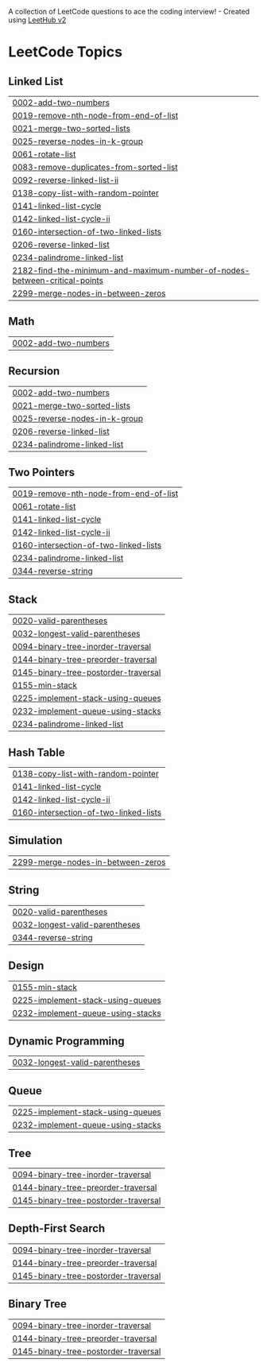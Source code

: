 A collection of LeetCode questions to ace the coding interview! - Created using [LeetHub v2](https://github.com/arunbhardwaj/LeetHub-2.0)
<!---LeetCode Topics Start-->
# LeetCode Topics
## Linked List
|  |
| ------- |
| [0002-add-two-numbers](https://github.com/yahina18/DSA_Solve/tree/master/0002-add-two-numbers) |
| [0019-remove-nth-node-from-end-of-list](https://github.com/yahina18/DSA_Solve/tree/master/0019-remove-nth-node-from-end-of-list) |
| [0021-merge-two-sorted-lists](https://github.com/yahina18/DSA_Solve/tree/master/0021-merge-two-sorted-lists) |
| [0025-reverse-nodes-in-k-group](https://github.com/yahina18/DSA_Solve/tree/master/0025-reverse-nodes-in-k-group) |
| [0061-rotate-list](https://github.com/yahina18/DSA_Solve/tree/master/0061-rotate-list) |
| [0083-remove-duplicates-from-sorted-list](https://github.com/yahina18/DSA_Solve/tree/master/0083-remove-duplicates-from-sorted-list) |
| [0092-reverse-linked-list-ii](https://github.com/yahina18/DSA_Solve/tree/master/0092-reverse-linked-list-ii) |
| [0138-copy-list-with-random-pointer](https://github.com/yahina18/DSA_Solve/tree/master/0138-copy-list-with-random-pointer) |
| [0141-linked-list-cycle](https://github.com/yahina18/DSA_Solve/tree/master/0141-linked-list-cycle) |
| [0142-linked-list-cycle-ii](https://github.com/yahina18/DSA_Solve/tree/master/0142-linked-list-cycle-ii) |
| [0160-intersection-of-two-linked-lists](https://github.com/yahina18/DSA_Solve/tree/master/0160-intersection-of-two-linked-lists) |
| [0206-reverse-linked-list](https://github.com/yahina18/DSA_Solve/tree/master/0206-reverse-linked-list) |
| [0234-palindrome-linked-list](https://github.com/yahina18/DSA_Solve/tree/master/0234-palindrome-linked-list) |
| [2182-find-the-minimum-and-maximum-number-of-nodes-between-critical-points](https://github.com/yahina18/DSA_Solve/tree/master/2182-find-the-minimum-and-maximum-number-of-nodes-between-critical-points) |
| [2299-merge-nodes-in-between-zeros](https://github.com/yahina18/DSA_Solve/tree/master/2299-merge-nodes-in-between-zeros) |
## Math
|  |
| ------- |
| [0002-add-two-numbers](https://github.com/yahina18/DSA_Solve/tree/master/0002-add-two-numbers) |
## Recursion
|  |
| ------- |
| [0002-add-two-numbers](https://github.com/yahina18/DSA_Solve/tree/master/0002-add-two-numbers) |
| [0021-merge-two-sorted-lists](https://github.com/yahina18/DSA_Solve/tree/master/0021-merge-two-sorted-lists) |
| [0025-reverse-nodes-in-k-group](https://github.com/yahina18/DSA_Solve/tree/master/0025-reverse-nodes-in-k-group) |
| [0206-reverse-linked-list](https://github.com/yahina18/DSA_Solve/tree/master/0206-reverse-linked-list) |
| [0234-palindrome-linked-list](https://github.com/yahina18/DSA_Solve/tree/master/0234-palindrome-linked-list) |
## Two Pointers
|  |
| ------- |
| [0019-remove-nth-node-from-end-of-list](https://github.com/yahina18/DSA_Solve/tree/master/0019-remove-nth-node-from-end-of-list) |
| [0061-rotate-list](https://github.com/yahina18/DSA_Solve/tree/master/0061-rotate-list) |
| [0141-linked-list-cycle](https://github.com/yahina18/DSA_Solve/tree/master/0141-linked-list-cycle) |
| [0142-linked-list-cycle-ii](https://github.com/yahina18/DSA_Solve/tree/master/0142-linked-list-cycle-ii) |
| [0160-intersection-of-two-linked-lists](https://github.com/yahina18/DSA_Solve/tree/master/0160-intersection-of-two-linked-lists) |
| [0234-palindrome-linked-list](https://github.com/yahina18/DSA_Solve/tree/master/0234-palindrome-linked-list) |
| [0344-reverse-string](https://github.com/yahina18/DSA_Solve/tree/master/0344-reverse-string) |
## Stack
|  |
| ------- |
| [0020-valid-parentheses](https://github.com/yahina18/DSA_Solve/tree/master/0020-valid-parentheses) |
| [0032-longest-valid-parentheses](https://github.com/yahina18/DSA_Solve/tree/master/0032-longest-valid-parentheses) |
| [0094-binary-tree-inorder-traversal](https://github.com/yahina18/DSA_Solve/tree/master/0094-binary-tree-inorder-traversal) |
| [0144-binary-tree-preorder-traversal](https://github.com/yahina18/DSA_Solve/tree/master/0144-binary-tree-preorder-traversal) |
| [0145-binary-tree-postorder-traversal](https://github.com/yahina18/DSA_Solve/tree/master/0145-binary-tree-postorder-traversal) |
| [0155-min-stack](https://github.com/yahina18/DSA_Solve/tree/master/0155-min-stack) |
| [0225-implement-stack-using-queues](https://github.com/yahina18/DSA_Solve/tree/master/0225-implement-stack-using-queues) |
| [0232-implement-queue-using-stacks](https://github.com/yahina18/DSA_Solve/tree/master/0232-implement-queue-using-stacks) |
| [0234-palindrome-linked-list](https://github.com/yahina18/DSA_Solve/tree/master/0234-palindrome-linked-list) |
## Hash Table
|  |
| ------- |
| [0138-copy-list-with-random-pointer](https://github.com/yahina18/DSA_Solve/tree/master/0138-copy-list-with-random-pointer) |
| [0141-linked-list-cycle](https://github.com/yahina18/DSA_Solve/tree/master/0141-linked-list-cycle) |
| [0142-linked-list-cycle-ii](https://github.com/yahina18/DSA_Solve/tree/master/0142-linked-list-cycle-ii) |
| [0160-intersection-of-two-linked-lists](https://github.com/yahina18/DSA_Solve/tree/master/0160-intersection-of-two-linked-lists) |
## Simulation
|  |
| ------- |
| [2299-merge-nodes-in-between-zeros](https://github.com/yahina18/DSA_Solve/tree/master/2299-merge-nodes-in-between-zeros) |
## String
|  |
| ------- |
| [0020-valid-parentheses](https://github.com/yahina18/DSA_Solve/tree/master/0020-valid-parentheses) |
| [0032-longest-valid-parentheses](https://github.com/yahina18/DSA_Solve/tree/master/0032-longest-valid-parentheses) |
| [0344-reverse-string](https://github.com/yahina18/DSA_Solve/tree/master/0344-reverse-string) |
## Design
|  |
| ------- |
| [0155-min-stack](https://github.com/yahina18/DSA_Solve/tree/master/0155-min-stack) |
| [0225-implement-stack-using-queues](https://github.com/yahina18/DSA_Solve/tree/master/0225-implement-stack-using-queues) |
| [0232-implement-queue-using-stacks](https://github.com/yahina18/DSA_Solve/tree/master/0232-implement-queue-using-stacks) |
## Dynamic Programming
|  |
| ------- |
| [0032-longest-valid-parentheses](https://github.com/yahina18/DSA_Solve/tree/master/0032-longest-valid-parentheses) |
## Queue
|  |
| ------- |
| [0225-implement-stack-using-queues](https://github.com/yahina18/DSA_Solve/tree/master/0225-implement-stack-using-queues) |
| [0232-implement-queue-using-stacks](https://github.com/yahina18/DSA_Solve/tree/master/0232-implement-queue-using-stacks) |
## Tree
|  |
| ------- |
| [0094-binary-tree-inorder-traversal](https://github.com/yahina18/DSA_Solve/tree/master/0094-binary-tree-inorder-traversal) |
| [0144-binary-tree-preorder-traversal](https://github.com/yahina18/DSA_Solve/tree/master/0144-binary-tree-preorder-traversal) |
| [0145-binary-tree-postorder-traversal](https://github.com/yahina18/DSA_Solve/tree/master/0145-binary-tree-postorder-traversal) |
## Depth-First Search
|  |
| ------- |
| [0094-binary-tree-inorder-traversal](https://github.com/yahina18/DSA_Solve/tree/master/0094-binary-tree-inorder-traversal) |
| [0144-binary-tree-preorder-traversal](https://github.com/yahina18/DSA_Solve/tree/master/0144-binary-tree-preorder-traversal) |
| [0145-binary-tree-postorder-traversal](https://github.com/yahina18/DSA_Solve/tree/master/0145-binary-tree-postorder-traversal) |
## Binary Tree
|  |
| ------- |
| [0094-binary-tree-inorder-traversal](https://github.com/yahina18/DSA_Solve/tree/master/0094-binary-tree-inorder-traversal) |
| [0144-binary-tree-preorder-traversal](https://github.com/yahina18/DSA_Solve/tree/master/0144-binary-tree-preorder-traversal) |
| [0145-binary-tree-postorder-traversal](https://github.com/yahina18/DSA_Solve/tree/master/0145-binary-tree-postorder-traversal) |
<!---LeetCode Topics End-->